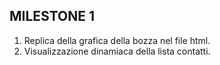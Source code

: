## MILESTONE 1

1. Replica della grafica della bozza nel file html.
2. Visualizzazione dinamiaca della lista contatti.